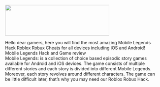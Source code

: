 <p><a href="http://sellustruck.com/roblox-redeem-codes/" target="_blank"><img style="vertical-align: middle;" src="https://i.imgur.com/jtABW5Q.png" alt="" width="338" height="100" /></a></p>

<p>Hello dear gamers, here you will find the most amazing Mobile Legends Hack Roblox Robux Cheats for all devices including iOS and Android!<br />Mobile Legends Hack and Game review <br />Mobile Legends: is a collection of choice based episodic story games available for Android and iOS devices. The game consists of multiple different stories and each story is divided into different Mobile Legends. Moreover, each story revolves around different characters. The game can be little difficult later, that&rsquo;s why you may need our Roblox Robux Hack.</p>
